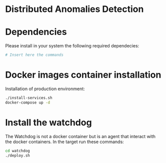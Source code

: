 # Distributed Anomalies Detection

# Dependencies
Please install in your system the following required dependecies:
```bash
# Insert here the commands
```


# Docker images container installation
Installation of production environment:
```bash
./install-services.sh
docker-compose up -d
```

# Install the watchdog
The Watchdog is not a docker container but is an agent that interact with the docker containers.
In the target run these commands:

```bash
cd watchdog
./deploy.sh
```

